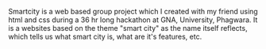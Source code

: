 Smartcity is a web based group project which I created with my friend using html and css during a 36 hr long hackathon at GNA, University, Phagwara.
It is a websites based on the theme "smart city" as the name itself reflects, which tells us what smart city is, what are it's features, etc.
